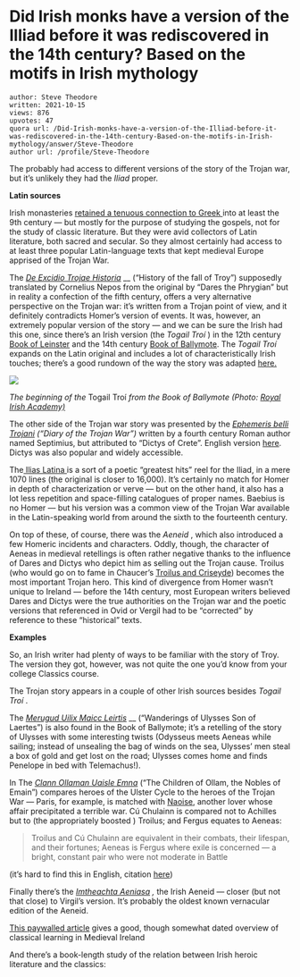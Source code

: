 # Did Irish monks have a version of the Illiad before it was rediscovered in the 14th century? Based on the motifs in Irish mythology

	author: Steve Theodore
	written: 2021-10-15
	views: 876
	upvotes: 47
	quora url: /Did-Irish-monks-have-a-version-of-the-Illiad-before-it-was-rediscovered-in-the-14th-century-Based-on-the-motifs-in-Irish-mythology/answer/Steve-Theodore
	author url: /profile/Steve-Theodore


The probably had access to different versions of the story of the Trojan war, but it’s unlikely they had the _Iliad_ proper.

__Latin sources__ 

Irish monasteries [retained a tenuous connection to Greek ](http://anglandicus.blogspot.com/2011/11/mise-agus-pangur-ban-i-and-white-pangur.html)into at least the 9th century — but mostly for the purpose of studying the gospels, not for the study of classic literature. But they were avid collectors of Latin literature, both sacred and secular. So they almost certainly had access to at least three popular Latin-language texts that kept medieval Europe apprised of the Trojan War.

The _[De Excidio Trojae Historia](https://libstore.ugent.be/fulltxt/RUG01/001/891/500/RUG01-001891500_2012_0001_AC.pdf)_ __ (“History of the fall of Troy”) supposedly translated by Cornelius Nepos from the original by “Dares the Phrygian” but in reality a confection of the fifth century, offers a very alternative perspective on the Trojan war: it’s written from a Trojan point of view, and it definitely contradicts Homer’s version of events. It was, however, an extremely popular version of the story — and we can be sure the Irish had this one, since there’s an Irish version (the _Togail Troí_ ) in the 12th century [Book of Leinster](https://en.wikipedia.org/wiki/Book_of_Leinster) and the 14th century [Book of Ballymote](https://www.ria.ie/library/catalogues/special-collections/medieval-and-early-modern-manuscripts/book-ballymote-leabhar). The _Togail Troí_ expands on the Latin original and includes a lot of characteristically Irish touches; there’s a good rundown of the way the story was adapted [here.](https://www.persee.fr/doc/ecelt_0373-1928_1980_num_17_1_1654)

![](https://qph.fs.quoracdn.net/main-qimg-dfcaa6aecdd59c2cca954d81ad821360-pjlq)

_The beginning of the_ Togail Troí _from the Book of Ballymote (Photo:_ _[Royal Irish Academy)](https://www.isos.dias.ie/english/index.html)_ 

The other side of the Trojan war story was presented by the _[Ephemeris belli Trojani](https://digiliblt.uniupo.it/opera.php?id=DLT000144&gruppo=opere&iniziale=all)_ _(“Diary of the Trojan War”)_ written by a fourth century Roman author named Septimius, but attributed to “Dictys of Crete”. English version [here](https://www.theoi.com/Text/DictysCretensis1.html). Dictys was also popular and widely accessible.

The[ Ilias Latina ](https://plex.page/Ilias_Latina)is a sort of a poetic “greatest hits” reel for the Iliad, in a mere 1070 lines (the original is closer to 16,000). It’s certainly no match for Homer in depth of characterization or verve — but on the other hand, it also has a lot less repetition and space-filling catalogues of proper names. Baebius is no Homer — but his version was a common view of the Trojan War available in the Latin-speaking world from around the sixth to the fourteenth century.

On top of these, of course, there was the _Aeneid_ , which also introduced a few Homeric incidents and characters. Oddly, though, the character of Aeneas in medieval retellings is often rather negative thanks to the influence of Dares and Dictys who depict him as selling out the Trojan cause. Troilus (who would go on to fame in Chaucer’s [Troilus and Criseyde](https://en.wikipedia.org/wiki/Troilus_and_Criseyde)) becomes the most important Trojan hero. This kind of divergence from Homer wasn’t unique to Ireland — before the 14th century, most European writers believed Dares and Dictys were the true authorities on the Trojan war and the poetic versions that referenced in Ovid or Vergil had to be “corrected” by reference to these “historical” texts.

__Examples__ 

So, an Irish writer had plenty of ways to be familiar with the story of Troy. The version they got, however, was not quite the one you’d know from your college Classics course.

The Trojan story appears in a couple of other Irish sources besides _Togail Troí_ .

The _[Merugud Uilix Maicc Leirtis](https://www.yorku.ca/inpar/ulixes_meyer.pdf)_ __ (“Wanderings of Ulysses Son of Laertes”) is also found in the Book of Ballymote; it’s a retelling of the story of Ulysses with some interesting twists (Odysseus meets Aeneas while sailing; instead of unsealing the bag of winds on the sea, Ulysses’ men steal a box of gold and get lost on the road; Ulysses comes home and finds Penelope in bed with Telemachus!).

In The _[Clann Ollaman Uaisle Emna](https://www.vanhamel.nl/codecs/Clann_Ollaman_uaisle_Emna)_  (“The Children of Ollam, the Nobles of Emain”) compares heroes of the Ulster Cycle to the heroes of the Trojan War — Paris, for example, is matched with [Naoise](https://en.wikipedia.org/wiki/Naoise), another lover whose affair precipitated a terrible war. Cú Chulainn is compared not to Achilles but to (the appropriately boosted ) Troilus; and Fergus equates to Aeneas:

> Troilus and Cú Chulainn are equivalent in their combats, their lifespan, and their fortunes; Aeneas is Fergus where exile is concerned — a bright, constant pair who were not moderate in Battle

(it’s hard to find this in English, citation [here](https://trans-cuchulainn.tumblr.com/post/182562977718/achilles-and-cu-chulainn-are-very-similar-and))

Finally there’s the _[Imtheachta Aeniasa](https://www.yorku.ca/inpar/aeniasa_calder.pdf)_ _,_ the Irish Aeneid — closer (but not that close) to Virgil’s version. It’s probably the oldest known vernacular edition of the Aeneid.

[This paywalled article](https://www.jstor.org/stable/25506248?read-now=1&refreqid=excelsior%3A7a7ba81f17e478c2de4beaf639f76dcd&seq=6#page_scan_tab_contents) gives a good, though somewhat dated overview of classical learning in Medieval Ireland

And there’s a book-length study of the relation between Irish heroic literature and the classics:



